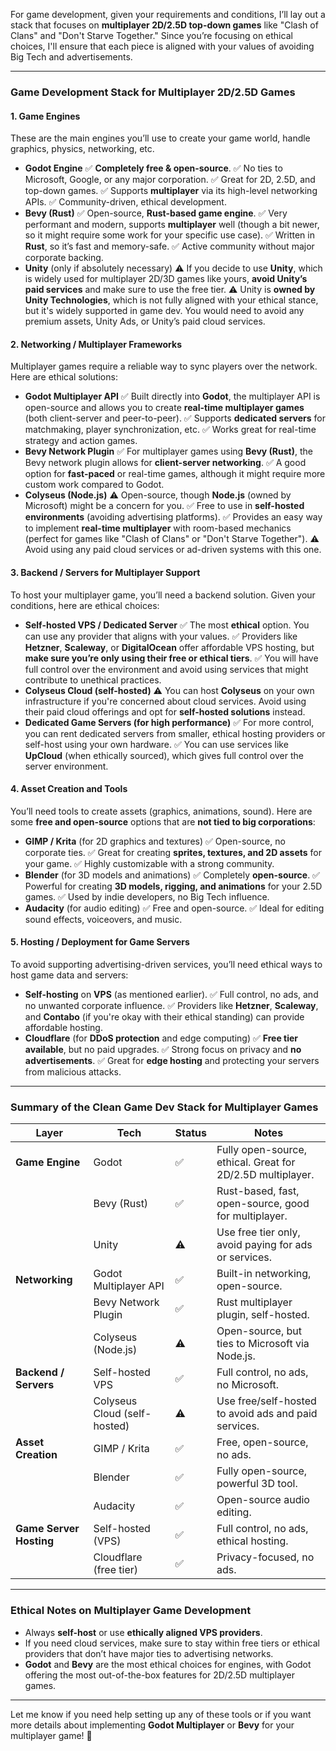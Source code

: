 For game development, given your requirements and conditions, I’ll lay out a stack that focuses on **multiplayer 2D/2.5D top-down games** like "Clash of Clans" and "Don't Starve Together." Since you’re focusing on ethical choices, I'll ensure that each piece is aligned with your values of avoiding Big Tech and advertisements.

------

### **Game Development Stack for Multiplayer 2D/2.5D Games**

#### 1. **Game Engines**

These are the main engines you’ll use to create your game world, handle graphics, physics, networking, etc.

- **Godot Engine**
   ✅ **Completely free & open-source**.
   ✅ No ties to Microsoft, Google, or any major corporation.
   ✅ Great for 2D, 2.5D, and top-down games.
   ✅ Supports **multiplayer** via its high-level networking APIs.
   ✅ Community-driven, ethical development.
- **Bevy (Rust)**
   ✅ Open-source, **Rust-based game engine**.
   ✅ Very performant and modern, supports **multiplayer** well (though a bit newer, so it might require some work for your specific use case).
   ✅ Written in **Rust**, so it’s fast and memory-safe.
   ✅ Active community without major corporate backing.
- **Unity** (only if absolutely necessary)
   ⚠️ If you decide to use **Unity**, which is widely used for multiplayer 2D/3D games like yours, **avoid Unity’s paid services** and make sure to use the free tier.
   ⚠️ Unity is **owned by Unity Technologies**, which is not fully aligned with your ethical stance, but it's widely supported in game dev. You would need to avoid any premium assets, Unity Ads, or Unity’s paid cloud services.

#### 2. **Networking / Multiplayer Frameworks**

Multiplayer games require a reliable way to sync players over the network. Here are ethical solutions:

- **Godot Multiplayer API**
   ✅ Built directly into **Godot**, the multiplayer API is open-source and allows you to create **real-time multiplayer games** (both client-server and peer-to-peer).
   ✅ Supports **dedicated servers** for matchmaking, player synchronization, etc.
   ✅ Works great for real-time strategy and action games.
- **Bevy Network Plugin**
   ✅ For multiplayer games using **Bevy (Rust)**, the Bevy network plugin allows for **client-server networking**.
   ✅ A good option for **fast-paced** or real-time games, although it might require more custom work compared to Godot.
- **Colyseus (Node.js)**
   ⚠️ Open-source, though **Node.js** (owned by Microsoft) might be a concern for you.
   ✅ Free to use in **self-hosted environments** (avoiding advertising platforms).
   ✅ Provides an easy way to implement **real-time multiplayer** with room-based mechanics (perfect for games like "Clash of Clans" or "Don't Starve Together").
   ⚠️ Avoid using any paid cloud services or ad-driven systems with this one.

#### 3. **Backend / Servers for Multiplayer Support**

To host your multiplayer game, you’ll need a backend solution. Given your conditions, here are ethical choices:

- **Self-hosted VPS / Dedicated Server**
   ✅ The most **ethical** option. You can use any provider that aligns with your values.
   ✅ Providers like **Hetzner**, **Scaleway**, or **DigitalOcean** offer affordable VPS hosting, but **make sure you’re only using their free or ethical tiers**.
   ✅ You will have full control over the environment and avoid using services that might contribute to unethical practices.
- **Colyseus Cloud (self-hosted)**
   ⚠️ You can host **Colyseus** on your own infrastructure if you're concerned about cloud services. Avoid using their paid cloud offerings and opt for **self-hosted solutions** instead.
- **Dedicated Game Servers (for high performance)**
   ✅ For more control, you can rent dedicated servers from smaller, ethical hosting providers or self-host using your own hardware.
   ✅ You can use services like **UpCloud** (when ethically sourced), which gives full control over the server environment.

#### 4. **Asset Creation and Tools**

You’ll need tools to create assets (graphics, animations, sound). Here are some **free and open-source** options that are **not tied to big corporations**:

- **GIMP / Krita** (for 2D graphics and textures)
   ✅ Open-source, no corporate ties.
   ✅ Great for creating **sprites, textures, and 2D assets** for your game.
   ✅ Highly customizable with a strong community.
- **Blender** (for 3D models and animations)
   ✅ Completely **open-source**.
   ✅ Powerful for creating **3D models, rigging, and animations** for your 2.5D games.
   ✅ Used by indie developers, no Big Tech influence.
- **Audacity** (for audio editing)
   ✅ Free and open-source.
   ✅ Ideal for editing sound effects, voiceovers, and music.

#### 5. **Hosting / Deployment for Game Servers**

To avoid supporting advertising-driven services, you’ll need ethical ways to host game data and servers:

- **Self-hosting** on **VPS** (as mentioned earlier).
   ✅ Full control, no ads, and no unwanted corporate influence.
   ✅ Providers like **Hetzner**, **Scaleway**, and **Contabo** (if you're okay with their ethical standing) can provide affordable hosting.
- **Cloudflare** (for **DDoS protection** and edge computing)
   ✅ **Free tier available**, but no paid upgrades.
   ✅ Strong focus on privacy and **no advertisements**.
   ✅ Great for **edge hosting** and protecting your servers from malicious attacks.

------

### **Summary of the Clean Game Dev Stack for Multiplayer Games**

| Layer                   | Tech                         | Status | Notes                                                      |
| ----------------------- | ---------------------------- | ------ | ---------------------------------------------------------- |
| **Game Engine**         | Godot                        | ✅      | Fully open-source, ethical. Great for 2D/2.5D multiplayer. |
|                         | Bevy (Rust)                  | ✅      | Rust-based, fast, open-source, good for multiplayer.       |
|                         | Unity                        | ⚠️      | Use free tier only, avoid paying for ads or services.      |
| **Networking**          | Godot Multiplayer API        | ✅      | Built-in networking, open-source.                          |
|                         | Bevy Network Plugin          | ✅      | Rust multiplayer plugin, self-hosted.                      |
|                         | Colyseus (Node.js)           | ⚠️      | Open-source, but ties to Microsoft via Node.js.            |
| **Backend / Servers**   | Self-hosted VPS              | ✅      | Full control, no ads, no Microsoft.                        |
|                         | Colyseus Cloud (self-hosted) | ⚠️      | Use free/self-hosted to avoid ads and paid services.       |
| **Asset Creation**      | GIMP / Krita                 | ✅      | Free, open-source, no ads.                                 |
|                         | Blender                      | ✅      | Fully open-source, powerful 3D tool.                       |
|                         | Audacity                     | ✅      | Open-source audio editing.                                 |
| **Game Server Hosting** | Self-hosted (VPS)            | ✅      | Full control, no ads, ethical hosting.                     |
|                         | Cloudflare (free tier)       | ✅      | Privacy-focused, no ads.                                   |

------

### **Ethical Notes on Multiplayer Game Development**

- Always **self-host** or use **ethically aligned VPS providers**.
- If you need cloud services, make sure to stay within free tiers or ethical providers that don’t have major ties to advertising networks.
- **Godot** and **Bevy** are the most ethical choices for engines, with Godot offering the most out-of-the-box features for 2D/2.5D multiplayer games.

------

Let me know if you need help setting up any of these tools or if you want more details about implementing **Godot Multiplayer** or **Bevy** for your multiplayer game! 🚀